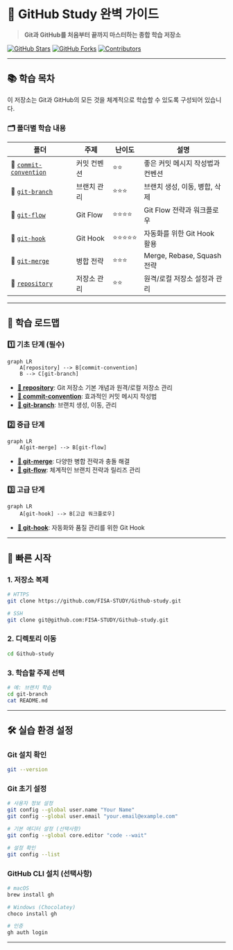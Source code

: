 # 🚀 GitHub Study 완벽 가이드

> **Git과 GitHub를 처음부터 끝까지 마스터하는 종합 학습 저장소**

[![GitHub Stars](https://img.shields.io/github/stars/FISA-STUDY/Github-study?style=for-the-badge&logo=github&logoColor=white&labelColor=black&color=yellow)](https://github.com/FISA-STUDY/Github-study/stargazers)
[![GitHub Forks](https://img.shields.io/github/forks/FISA-STUDY/Github-study?style=for-the-badge&logo=git&logoColor=white&labelColor=black&color=blue)](https://github.com/FISA-STUDY/Github-study/network/members)
[![Contributors](https://img.shields.io/github/contributors/FISA-STUDY/Github-study?style=for-the-badge&logo=github&logoColor=white&labelColor=black&color=green)](https://github.com/FISA-STUDY/Github-study/graphs/contributors)

---

## 📚 학습 목차

이 저장소는 Git과 GitHub의 모든 것을 체계적으로 학습할 수 있도록 구성되어 있습니다.

### 🗂️ 폴더별 학습 내용

| 폴더 | 주제 | 난이도 | 설명 |
|------|------|--------|------|
| 📁 [`commit-convention`](./commit-convention/) | 커밋 컨벤션 | ⭐⭐ | 좋은 커밋 메시지 작성법과 컨벤션 |
| 📁 [`git-branch`](./git-branch/) | 브랜치 관리 | ⭐⭐⭐ | 브랜치 생성, 이동, 병합, 삭제 |
| 📁 [`git-flow`](./git-flow/) | Git Flow | ⭐⭐⭐⭐ | Git Flow 전략과 워크플로우 |
| 📁 [`git-hook`](./git-hook/) | Git Hook | ⭐⭐⭐⭐⭐ | 자동화를 위한 Git Hook 활용 |
| 📁 [`git-merge`](./git-merge/) | 병합 전략 | ⭐⭐⭐ | Merge, Rebase, Squash 전략 |
| 📁 [`repository`](./repository/) | 저장소 관리 | ⭐⭐ | 원격/로컬 저장소 설정과 관리 |

---

## 🎯 학습 로드맵

### 1️⃣ **기초 단계** (필수)
```mermaid
graph LR
    A[repository] --> B[commit-convention]
    B --> C[git-branch]
```

- **[📁 repository](./repository/)**: Git 저장소 기본 개념과 원격/로컬 저장소 관리
- **[📁 commit-convention](./commit-convention/)**: 효과적인 커밋 메시지 작성법
- **[📁 git-branch](./git-branch/)**: 브랜치 생성, 이동, 관리

### 2️⃣ **중급 단계**
```mermaid
graph LR
    A[git-merge] --> B[git-flow]
```

- **[📁 git-merge](./git-merge/)**: 다양한 병합 전략과 충돌 해결
- **[📁 git-flow](./git-flow/)**: 체계적인 브랜치 전략과 릴리즈 관리

### 3️⃣ **고급 단계**
```mermaid
graph LR
    A[git-hook] --> B[고급 워크플로우]
```

- **[📁 git-hook](./git-hook/)**: 자동화와 품질 관리를 위한 Git Hook

---

## 🚀 빠른 시작

### 1. 저장소 복제
```bash
# HTTPS
git clone https://github.com/FISA-STUDY/Github-study.git

# SSH
git clone git@github.com:FISA-STUDY/Github-study.git
```

### 2. 디렉토리 이동
```bash
cd Github-study
```

### 3. 학습할 주제 선택
```bash
# 예: 브랜치 학습
cd git-branch
cat README.md
```
---

## 🛠️ 실습 환경 설정

### Git 설치 확인
```bash
git --version
```

### Git 초기 설정
```bash
# 사용자 정보 설정
git config --global user.name "Your Name"
git config --global user.email "your.email@example.com"

# 기본 에디터 설정 (선택사항)
git config --global core.editor "code --wait"

# 설정 확인
git config --list
```

### GitHub CLI 설치 (선택사항)
```bash
# macOS
brew install gh

# Windows (Chocolatey)
choco install gh

# 인증
gh auth login
```

---
